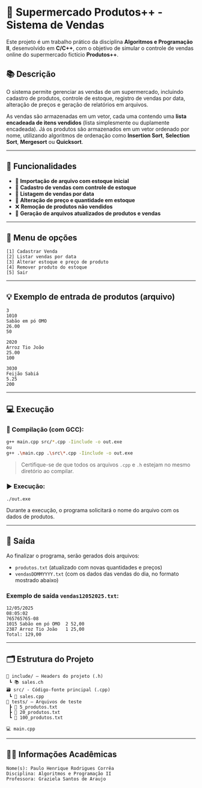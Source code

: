 # 🛒 Supermercado Produtos++ - Sistema de Vendas

Este projeto é um trabalho prático da disciplina **Algoritmos e Programação II**, desenvolvido em **C/C++**, com o objetivo de simular o controle de vendas online do supermercado fictício **Produtos++**.

## 📚 Descrição

O sistema permite gerenciar as vendas de um supermercado, incluindo cadastro de produtos, controle de estoque, registro de vendas por data, alteração de preços e geração de relatórios em arquivos.

As vendas são armazenadas em um vetor, cada uma contendo uma **lista encadeada de itens vendidos** (lista simplesmente ou duplamente encadeada). Já os produtos são armazenados em um vetor ordenado por nome, utilizando algoritmos de ordenação como **Insertion Sort**, **Selection Sort**, **Mergesort** ou **Quicksort**.

---

## 🧩 Funcionalidades

- 📂 **Importação de arquivo com estoque inicial**
- 🧾 **Cadastro de vendas com controle de estoque**
- 📅 **Listagem de vendas por data**
- 🔄 **Alteração de preço e quantidade em estoque**
- ❌ **Remoção de produtos não vendidos**
- 💾 **Geração de arquivos atualizados de produtos e vendas**

---

## 📑 Menu de opções

```text
[1] Cadastrar Venda
[2] Listar vendas por data
[3] Alterar estoque e preço de produto
[4] Remover produto do estoque
[5] Sair
```

---

## 💡 Exemplo de entrada de produtos (arquivo)

```
3
1010
Sabão em pó OMO
26.00
50

2020
Arroz Tio João
25.00
100

3030
Feijão Sabiá
5.25
200
```

---

## 💻 Execução

### 🔧 Compilação (com GCC):

```bash
g++ main.cpp src/*.cpp -Iinclude -o out.exe
ou
g++ .\main.cpp .\src\*.cpp -Iinclude -o out.exe

```

> Certifique-se de que todos os arquivos `.cpp` e `.h` estejam no mesmo diretório ao compilar.

### ▶️ Execução:

```power
./out.exe
```

Durante a execução, o programa solicitará o nome do arquivo com os dados de produtos.

---

## 📁 Saída

Ao finalizar o programa, serão gerados dois arquivos:

- `produtos.txt` (atualizado com novas quantidades e preços)
- `vendasDDMMYYYY.txt` (com os dados das vendas do dia, no formato mostrado abaixo)

### Exemplo de saída `vendas12052025.txt`:

```
12/05/2025
08:05:02
765765765-08
1015 Sabão em pó OMO  2 52,00
2387 Arroz Tio João   1 25,00
Total: 129,00
```

---

## 🗂 Estrutura do Projeto

```
📁 include/ — Headers do projeto (.h)
 ┗ 📚 sales.ch
🗃️ src/ - Código-fonte principal (.cpp)
 ┗ 🔧 sales.cpp
🧪 tests/ — Arquivos de teste
 ┣ 📄 5_produtos.txt
 ┣ 📄 20_produtos.txt
 ┗ 📄 100_produtos.txt

💻 main.cpp
```

---

## 👨‍🏫 Informações Acadêmicas

```
Nome(s): Paulo Henrique Rodrigues Corrêa
Disciplina: Algoritmos e Programação II
Professora: Graziela Santos de Araujo
```